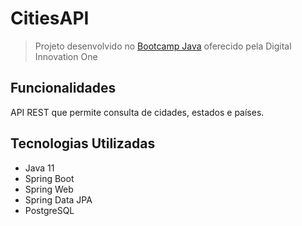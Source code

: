 # CitiesAPI

> Projeto desenvolvido no [Bootcamp Java](https://web.digitalinnovation.one/track/java-developer) oferecido pela Digital Innovation One

## Funcionalidades

API REST que permite consulta de cidades, estados e países.

## Tecnologias Utilizadas

- Java 11
- Spring Boot
- Spring Web
- Spring Data JPA
- PostgreSQL
